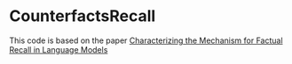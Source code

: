 # CounterfactsRecall

This code is based on the paper [Characterizing the Mechanism for Factual Recall in Language Models](https://arxiv.org/pdf/2310.15910.pdf)
